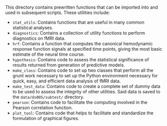 This directory contains prewritten functions that can be imported into and used
in subsequent scripts. These utilities include:
- `stat_utils`: Contains functions that are useful in many common statistical
  analyses.
- `diagnostics`: Contains a collection of utility functions to perform
  diagnostics on fMRI data.
- `hrf`: Contains a function that computes the canonical hemodynamic response
  function signals at specified time points, giving the most basic estimate of
  the neural time course.
- `hypothesis`: Contains code to assess the statistical significance of results
  returned from generation of predictive models.
- `make_class`: Contains code to set up two classes that perform all the grunt
  work necessary to set up the Python environment necessary for quick, easy, and
  efficient data analysis of fMRI data.
- `make_test_data`: Contains code to create a complete set of dummy data to be
  used to assess the integrity of other utilities. Said data is saved to the
  `data/ds005/subtest/` directory.
- `pearson`: Contains code to facilitate the computing involved in the Pearson
  correlation function.
- `plot_tool`: Contains code that helps to facilitate and standardize the
  formulation of graphical figures.
